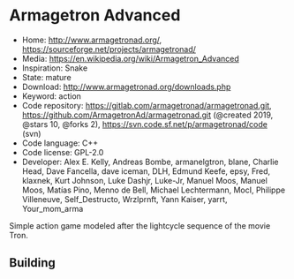 # Armagetron Advanced

- Home: http://www.armagetronad.org/, https://sourceforge.net/projects/armagetronad/
- Media: https://en.wikipedia.org/wiki/Armagetron_Advanced
- Inspiration: Snake
- State: mature
- Download: http://www.armagetronad.org/downloads.php
- Keyword: action
- Code repository: https://gitlab.com/armagetronad/armagetronad.git, https://github.com/ArmagetronAd/armagetronad.git (@created 2019, @stars 10, @forks 2), https://svn.code.sf.net/p/armagetronad/code (svn)
- Code language: C++
- Code license: GPL-2.0
- Developer: Alex E. Kelly, Andreas Bombe, armanelgtron, blane, Charlie Head, Dave Fancella, dave iceman, DLH, Edmund Keefe, epsy, Fred, klaxnek, Kurt Johnson, Luke Dashjr, Luke-Jr, Manuel Moos, Manuel Moos, Matías Pino, Menno de Bell, Michael Lechtermann, MocI, Philippe Villeneuve, Self_Destructo, Wrzlprnft, Yann Kaiser, yarrt, Your_mom_arma

Simple action game modeled after the lightcycle sequence of the movie Tron.

## Building


